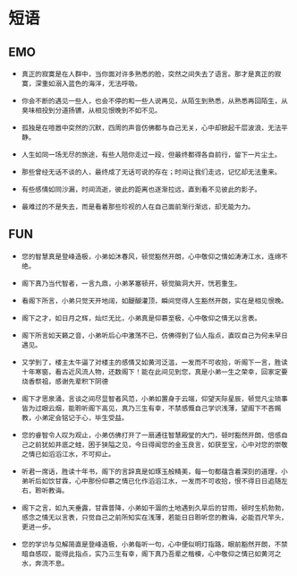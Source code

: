 # 短语

## EMO

- `真正的寂寞是在人群中，当你面对许多熟悉的脸，突然之间失去了语言。那才是真正的寂寞，深重如溺入蓝色的海洋，无法呼吸。`
- `你会不断的遇见一些人，也会不停的和一些人说再见，从陌生到熟悉，从熟悉再回陌生，从臭味相投到分道扬镳，从相见恨晚到不如不见。`

- `孤独是在喧嚣中突然的沉默，四周的声音仿佛都与自己无关，心中却掀起千层波浪，无法平静。`

- `人生如同一场无尽的旅途，有些人陪你走过一段，但最终都得各自前行，留下一片尘土。`

- `那些曾经无话不谈的人，最终成了无话可说的存在；时间让我们走远，记忆却无法重来。`

- `有些感情如同沙漏，时间流逝，彼此的距离也逐渐拉远，直到看不见彼此的影子。`

- `最难过的不是失去，而是看着那些珍视的人在自己面前渐行渐远，却无能为力。`

## FUN

- `您的智慧真是登峰造极，小弟如沐春风，顿觉豁然开朗，心中敬仰之情如涛涛江水，连绵不绝。`

- `阁下真乃当代智者，一言九鼎，小弟茅塞顿开，顿觉脑洞大开，恍若重生。`

- `看阁下所言，小弟只觉天开地阔，如醍醐灌顶，瞬间觉得人生豁然开朗，实在是相见恨晚。`

- `阁下之才，如日月之辉，灿烂无比，小弟真是仰慕至极，心中敬仰之情无以言表。`

- `阁下所言如天籁之音，小弟听后心中激荡不已，仿佛得到了仙人指点，直叹自己为何未早日遇见。`

- `又学到了，楼主太牛逼了对楼主的感情又如黄河泛滥，一发而不可收拾，听阁下一言，胜读十年寒窗，看古近风流人物，还数阁下！能在此间见到您，真是小弟一生之荣幸，回家定要烧香祭祖，感谢先辈积下阴德`

- `阁下才思泉涌，言谈之间尽显智者风范，小弟如置身于云端，仰望天际星辰，顿觉凡尘琐事皆为过眼云烟，能聆听阁下高见，真乃三生有幸，不禁感慨自己学识浅薄，望阁下不吝赐教，小弟定会铭记于心，毕生受益。`

- `您的睿智令人叹为观止，小弟仿佛打开了一扇通往智慧殿堂的大门，顿时豁然开朗，倍感自己之前犹如井底之蛙，困于狭隘之见，今日得闻您的金玉良言，如获至宝，心中对您的崇敬之情已如滔滔江水，不可抑止。`

- `听君一席话，胜读十年书，阁下的言辞真是如琢玉般精美，每一句都蕴含着深刻的道理，小弟听后如饮甘霖，心中那份仰慕之情已化作滔滔江水，一发而不可收拾，恨不得日日追随左右，聆听教诲。`

- `阁下之言，如九天垂露，甘霖普降，小弟如干涸的土地遇到久旱后的甘雨，顿时生机勃勃，感念之情无以言表，只觉自己之前所知实在浅薄，若能日日聆听您的教诲，必能百尺竿头，更进一步。`

- `您的学识与见解简直是登峰造极，小弟每听一句，心中便似明灯指路，眼前豁然开朗，不禁暗自感叹，能得此指点，实乃三生有幸，阁下真乃吾辈之楷模，心中敬仰之情已如黄河之水，奔流不息。`
